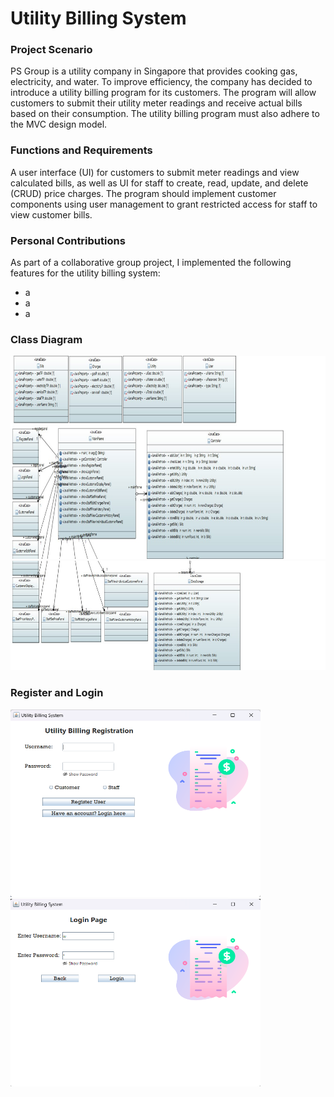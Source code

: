 # Utility Billing System

### Project Scenario

PS Group is a utility company in Singapore that provides cooking gas, electricity, and water. To improve efficiency, the company has decided to introduce a utility billing program for its customers. The program will allow customers to submit their utility meter readings and receive actual bills based on their consumption. The utility billing program must also adhere to the MVC design model.

### Functions and Requirements

A user interface (UI) for customers to submit meter readings and view calculated bills, as well as UI for staff to create, read, update, and delete (CRUD) price charges. The program should implement customer components using user management to grant restricted access for staff to view customer bills.

### Personal Contributions

As part of a collaborative group project, I implemented the following features for the utility billing system:
- a
- a
- a

### Class Diagram
<img src="Photos/class1new.jpg" alt="Front" width="800" height="325"><br/>
<img src="Photos/class2new.jpg" alt="Front" width="800" height="175"><br/>

### Register and Login
<img src="Photos/register.png" alt="Front" width="400" height="300"><br/>
<img src="Photos/log_in.png" alt="Front" width="400" height="300"><br/>
